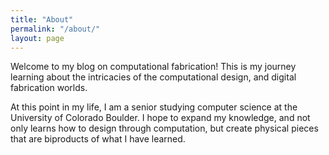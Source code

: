 ```yaml
---
title: "About"
permalink: "/about/"
layout: page
---
```


Welcome to my blog on computational fabrication! This is my journey learning about the intricacies of the computational design, and digital fabrication worlds.

At this point in my life, I am a senior studying computer science at the University of Colorado Boulder. I hope to expand my knowledge, and not only learns how to design through computation, but create physical pieces that are biproducts of what I have learned.

